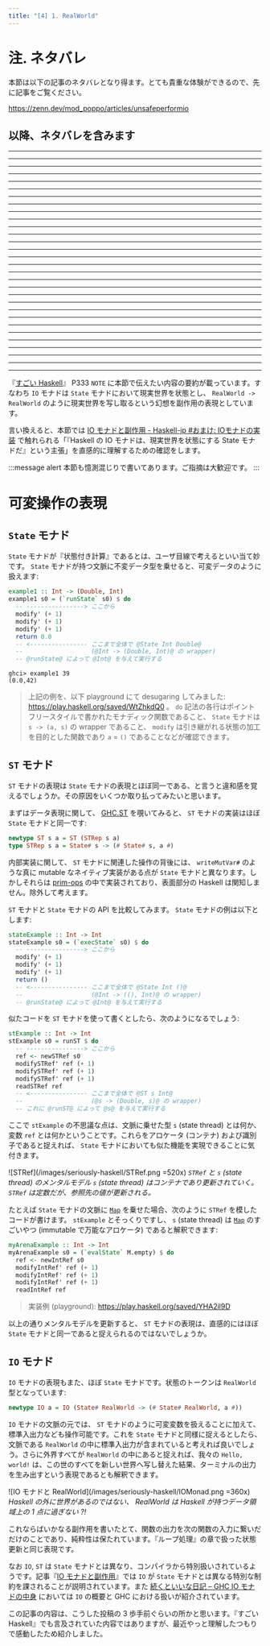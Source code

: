 ```yaml
---
title: "[4] 1. RealWorld"
---
```


# 注. ネタバレ

本節は以下の記事のネタバレとなり得ます。とても貴重な体験ができるので、先に記事をご覧ください。

https://zenn.dev/mod_poppo/articles/unsafeperformio

## 以降、ネタバレを含みます

---
---
---
---
---
---
---
---
---
---

---
---
---
---
---
---
---
---
---
---

---
---
---
---
---
---
---
---
---
---

『[すごい Haskell](https://booth.pm/ja/items/1577541)』 P333 `NOTE` に本節で伝えたい内容の要約が載っています。すなわち `IO` モナドは `State` モナドにおいて現実世界を状態とし、 `RealWorld -> RealWorld` のように現実世界を写し取るという幻想を副作用の表現としています。

言い換えると、本節では [IO モナドと副作用 - Haskell-jp #おまけ: IOモナドの実装](https://haskell.jp/blog/posts/2020/io-monad-and-sideeffect.html#%E3%81%8A%E3%81%BE%E3%81%91-io%E3%83%A2%E3%83%8A%E3%83%89%E3%81%AE%E5%AE%9F%E8%A3%85) で触れられる「『Haskell の IO モナドは、現実世界を状態にする State モナドだ』という主張」を直感的に理解するための確認をします。

:::message alert
本節も憶測混じりで書いてあります。ご指摘は大歓迎です。
:::

# 可変操作の表現

## `State` モナド

`State` モナドが『状態付き計算』であるとは、ユーザ目線で考えるといい当て妙です。 `State` モナドが持つ文脈に不変データ型を乗せると、可変データのように扱えます:

```hs
example1 :: Int -> (Double, Int)
example1 s0 = (`runState` s0) $ do
  -- ----------------> ここから
  modify' (+ 1)
  modify' (+ 1)
  modify' (+ 1)
  return 0.0
  -- <---------------- ここまで全体で @State Int Double@
  --                   (@Int -> (Double, Int)@ の wrapper)
  -- @runState@ によって @Int@ を与えて実行する
```

```
ghci> example1 39
(0.0,42)
```

> 上記の例を、以下 playground にて desugaring してみました: https://play.haskell.org/saved/WtZhkdQ0 。 `do` 記法の各行はポイントフリースタイルで書かれたモナディック関数であること、 `State` モナドは `s -> (a, s)` の wrapper であること、 `modify` は引き継がれる状態の加工を目的とした関数であり `a` = `()` であることなどが確認できます。

## `ST` モナド

`ST` モナドの表現は `State` モナドの表現とほぼ同一である、と言うと違和感を覚えるでしょうか。その原因をいくつか取り払ってみたいと思います。

まずはデータ表現に関して、 [GHC.ST] を覗いてみると、 `ST` モナドの実装はほぼ `State` モナドと同一です:

```hs
newtype ST s a = ST (STRep s a)
type STRep s a = State# s -> (# State# s, a #)
```

内部実装に関して、 `ST` モナドに関連した操作の背後には、 `writeMutVar#` のような真に mutable なネイティブ実装がある点が `State` モナドと異なります。しかしそれらは [prim-ops] の中で実装されており、表面部分の Haskell は関知しません。除外して考えます。

`ST` モナドと `State` モナドの API を比較してみます。 `State` モナドの例は以下とします:

```hs
stateExample :: Int -> Int
stateExample s0 = (`execState` s0) $ do
  -- ----------------> ここから
  modify' (+ 1)
  modify' (+ 1)
  modify' (+ 1)
  return ()
  -- <---------------- ここまで全体で @State Int ()@
  --                   (@Int -> ((), Int)@ の wrapper)
  -- @runState@ によって @Int@ を与えて実行する
```

似たコードを `ST` モナドを使って書くとしたら、次のようになるでしょう:

```hs
stExample :: Int -> Int
stExample s0 = runST $ do
  -- ----------------> ここから
  ref <- newSTRef s0
  modifySTRef' ref (+ 1)
  modifySTRef' ref (+ 1)
  modifySTRef' ref (+ 1)
  readSTRef ref
  -- <---------------- ここまで全体で @ST s Int@
  --                   (@s -> (Double, s)@ の wrapper)
  -- これに @runST@ によって @s@ を与えて実行する
```

ここで `stExample` の不思議な点は、文脈に乗せた型 `s` (state thread) とは何か、変数 `ref` とは何かということです。これらをアロケータ (コンテナ) および識別子であると捉えれば、 `State` モナドにおいても似た機能を実現できることに気付きます。

![STRef](/images/seriously-haskell/STRef.png =520x)
*`STRef` と `s` (state thread) のメンタルモデル
`s` (state thread) はコンテナであり更新されていく。 `STRef` は定数だが、参照先の値が更新される。*

たとえば `State` モナドの文脈に [`Map`] を乗せた場合、次のように `STRef` を模したコードが書けます。 `stExample` とそっくりですし、 `s` (state thread) は [`Map`] のすごいやつ (immutable で万能なアロケータ) であると解釈できます:

```hs
myArenaExample :: Int -> Int
myArenaExample s0 = (`evalState` M.empty) $ do
  ref <- newIntRef s0
  modifyIntRef' ref (+ 1)
  modifyIntRef' ref (+ 1)
  modifyIntRef' ref (+ 1)
  readIntRef ref
```

> 実装例 (playground): https://play.haskell.org/saved/YHA2il9D

以上の通りメンタルモデルを更新すると、 `ST` モナドの表現は、直感的にはほぼ `State` モナドと同一であると捉えられるのではないでしょうか。

## `IO` モナド

`IO` モナドの表現もまた、ほぼ `State` モナドです。状態のトークンは `RealWorld` 型となっています:

```hs
newtype IO a = IO (State# RealWorld -> (# State# RealWorld, a #))
```

`IO` モナドの文脈の元では、 `ST` モナドのように可変変数を扱えることに加えて、標準入出力なども操作可能です。これを `State` モナドと同様に捉えるとしたら、文脈である `RealWorld` の中に標準入出力が含まれていると考えれば良いでしょう。さらに外界すべてが `RealWorld` の中にあると捉えれば、我々の `Hello, world!` は、この世のすべてを新しい世界へ写し替えた結果、ターミナルの出力を生み出すという表現であるとも解釈できます。

![IO モナドと RealWorld](/images/seriously-haskell/IOMonad.png =360x)
*Haskell の外に世界があるのではない、 RealWorld は Haskell が持つデータ領域上の 1 点に過ぎない ?!*

これならばいかなる副作用を書いたとて、関数の出力を次の関数の入力に繋いだだけのことであり、純粋性は保たれています。『ループ処理』の章で扱った状態更新と同じ表現です。

なお `IO`, `ST` は `State` モナドとは異なり、コンパイラから特別扱いされているようです。記事『[IO モナドと副作用](https://haskell.jp/blog/posts/2020/io-monad-and-sideeffect.html)』では `IO` が `State` モナドとは異なる特別な制約を課されることが説明されています。また [続くといいな日記 – GHC IO モナドの中身](https://mizunashi-mana.github.io/blog/posts/2019/05/ghc-io-inside/) においては `IO` の概要と GHC における扱いが紹介されています。

この記事の内容は、こうした投稿の 3 歩手前ぐらいの所かと思います。『すごい Haskell』でも言及されていた内容ではありますが、最近やっと理解したつもりで感動したため紹介しました。

[`State`]: https://www.stackage.org/haddock/lts-21.7/mtl-2.2.2/Control-Monad-State-Strict.html#t:StateT
[`>>=`]: https://www.stackage.org/haddock/lts-21.7/transformers-0.5.6.2/src/Control.Monad.Trans.State.Strict.html#local-6989586621679084069
[`Map`]: https://www.stackage.org/haddock/lts-21.7/containers-0.6.7/Data-Map-Strict.html
[`IntMap`]: https://www.stackage.org/haddock/lts-21.7/containers-0.6.7/Data-Map-Strict.html
[GHC.ST]: https://hackage.haskell.org/package/base-4.17.1.0/docs/GHC-ST.html
[prim-ops]: https://gitlab.haskell.org/ghc/ghc/-/wikis/commentary/prim-ops

